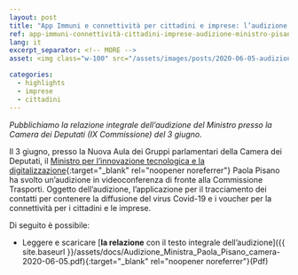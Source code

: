 ```yaml
---
layout: post
title: "App Immuni e connettività per cittadini e imprese: l’audizione del Ministro Pisano alla Camera"
ref: app-immuni-connettività-cittadini-imprese-audizione-ministro-pisano-alla-camera
lang: it
excerpt_separator: <!-- MORE -->
asset: <img class="w-100" src="/assets/images/posts/2020-06-05-audizione-immuni.jpeg" alt="Immuni audizione del Ministro Pisano alla Camera"/>

categories:
  - highlights
  - imprese
  - cittadini
---
```


_Pubblichiamo la relazione integrale dell’audizione del Ministro presso la Camera dei Deputati (IX Commissione) del 3 giugno._

<!-- MORE -->

Il 3 giugno, presso la Nuova Aula dei Gruppi parlamentari della Camera dei Deputati, il [Ministro per l’innovazione tecnologica e la digitalizzazione](https://innovazione.gov.it/it/chi-siamo/ministro/){:target="_blank" rel="noopener noreferrer"} Paola Pisano ha svolto un’audizione in videoconferenza di fronte alla Commissione Trasporti. Oggetto dell’audizione, l’applicazione per il tracciamento dei contatti per contenere la diffusione del virus Covid-19  e i voucher per la connettività per i cittadini e le imprese.  

Di seguito è possibile:  

- Leggere e scaricare [**la relazione** con il testo integrale dell’audizione]({{ site.baseurl }}/assets/docs/Audizione_Ministra_Paola_Pisano_camera-2020-06-05.pdf){:target="_blank" rel="noopener noreferrer"}(Pdf)